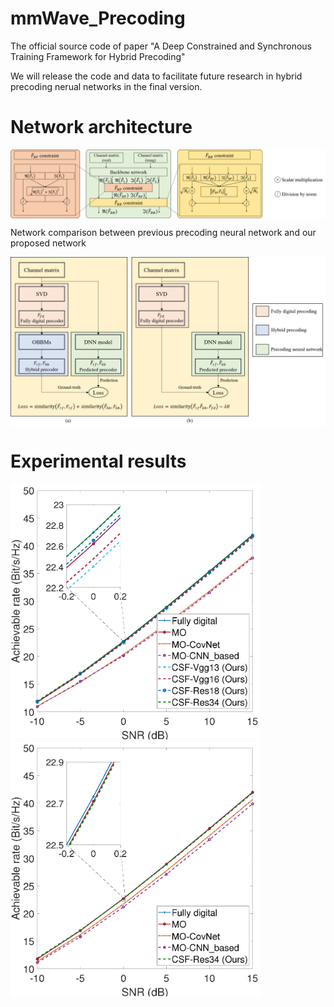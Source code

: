 # mmWave_Precoding
The official source code of paper "A Deep Constrained and Synchronous Training Framework for Hybrid Precoding"

We will release the code and data to facilitate future research in hybrid precoding nerual networks in the final version.

# Network architecture

<img src='Net_postproc.png' width='800' alt="" align=center />

Network comparison between previous precoding neural network and our proposed network

<img src='Net_comp.png' width='600' alt="" align=center />

# Experimental results

<img src='CNN_based_SEvsSNR_NtRF3_azi60_ele20_cluster4.png' width='400' alt="" /> <img src='CNN_based_SEvsSNR_NtRF4_azi60_ele20_cluster4.png' width='400' alt="" />
